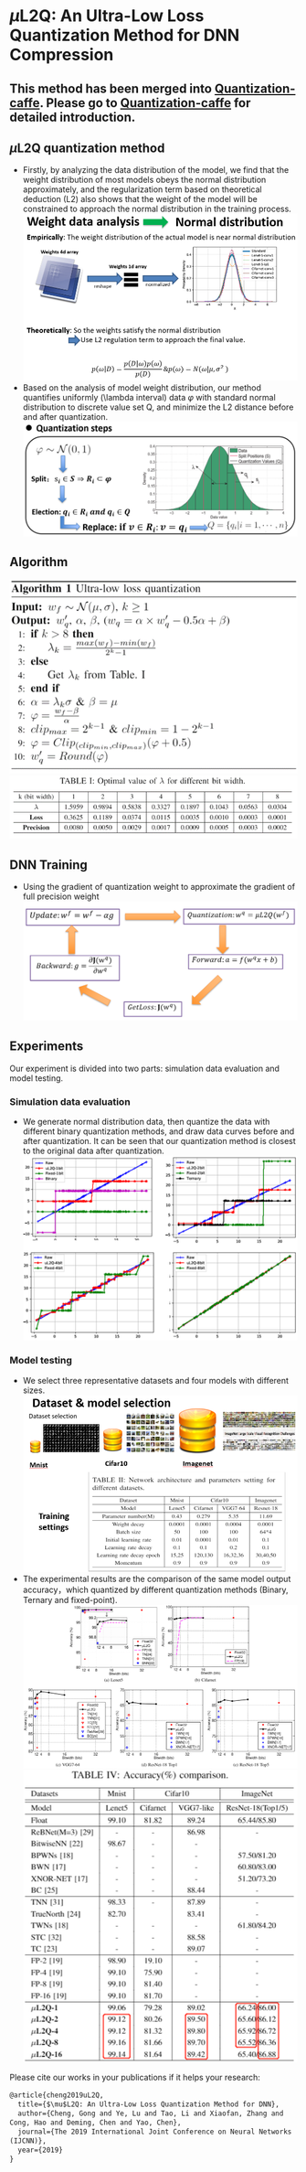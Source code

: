 # $\mu$L2Q: An Ultra-Low Loss Quantization Method for DNN Compression

## This method has been merged into [Quantization-caffe](https://github.com/GongCheng1919/Quantization-caffe). Please go to [Quantization-caffe](https://github.com/GongCheng1919/Quantization-caffe) for detailed introduction.

## $\mu$L2Q quantization method
- Firstly, by analyzing the data distribution of the model, 
we find that the weight distribution of most models obeys the 
normal distribution approximately, and the regularization term 
based on theoretical deduction (L2) also shows that the weight 
of the model will be constrained to approach the normal distribution 
in the training process.
![data distribution](data_distribution_analysis.png)
- Based on the analysis of model weight distribution, 
our method quantifies uniformly (\lambda interval) data $\varphi$ with standard normal 
distribution to discrete value set Q, and minimize the 
L2 distance before and after quantization.
![ulq_steps](ulq_steps.png)

## Algorithm
![algorithm](algorithms.png)
![lambda_table](lambda_table.png)

## DNN Training
- Using the gradient of quantization weight to approximate the gradient of full precision weight
![training_process](training_process.png)

## Experiments
Our experiment is divided into two parts: simulation data evaluation and model testing.
### Simulation data evaluation
- We generate normal distribution data, then quantize the data with different binary 
quantization methods, and draw data curves before and after quantization. It can be 
seen that our quantization method is closest to the original data after quantization.
![sde](curve_fitting.png)
### Model testing
- We select three representative datasets and four models with different sizes.
![model selection](model_selection.png)
- The experimental results are the comparison of the same model output accuracy，which
 quantized by different quantization methods (Binary, Ternary and fixed-point). 
![expriment_results2](expriment_results2.png)
![expriment_results](expriment_results.png)

Please cite our works in your publications if it helps your research:
```
@article{cheng2019uL2Q,
  title={$\mu$L2Q: An Ultra-Low Loss Quantization Method for DNN},
  author={Cheng, Gong and Ye, Lu and Tao, Li and Xiaofan, Zhang and Cong, Hao and Deming, Chen and Yao, Chen},
  journal={The 2019 International Joint Conference on Neural Networks (IJCNN)},
  year={2019}
}
```

